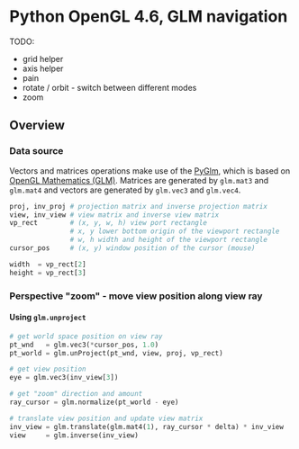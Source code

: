 # Python OpenGL 4.6, GLM navigation

TODO:

- grid helper
- axis helper
- pain
- rotate / orbit - switch between different modes
- zoom

## Overview

### Data source

Vectors and matrices operations make use of the [PyGlm](https://pypi.org/project/PyGLM/), which is based on [OpenGL Mathematics (GLM)](https://glm.g-truc.net/0.9.9/index.html).
Matrices are generated by `glm.mat3` and `glm.mat4` and vectors are generated by `glm.vec3` and `glm.vec4`.  

```py
proj, inv_proj # projection matrix and inverse projection matrix
view, inv_view # view matrix and inverse view matrix
vp_rect        # (x, y, w, h) view port rectangle
               # x, y lower bottom origin of the viewport rectangle
               # w, h width and height of the viewport rectangle
cursor_pos     # (x, y) window position of the cursor (mouse)

width  = vp_rect[2]
height = vp_rect[3]
```

### Perspective "zoom" - move view position along view ray

#### Using `glm.unproject`

```py
# get world space position on view ray
pt_wnd   = glm.vec3(*cursor_pos, 1.0)
pt_world = glm.unProject(pt_wnd, view, proj, vp_rect)

# get view position
eye = glm.vec3(inv_view[3])

# get "zoom" direction and amount
ray_cursor = glm.normalize(pt_world - eye)

# translate view position and update view matrix
inv_view = glm.translate(glm.mat4(1), ray_cursor * delta) * inv_view
view     = glm.inverse(inv_view)
```
